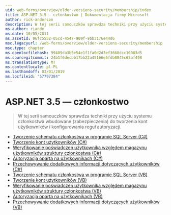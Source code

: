 ```yaml
---
uid: web-forms/overview/older-versions-security/membership/index
title: ASP.NET 3.5 — członkostwo | Dokumentacja firmy Microsoft
author: rick-anderson
description: W tej serii samouczków sprawdza techniki przy użyciu systemu członkostwa wbudowane (zabezpieczenia) do tworzenia kont użytkowników i konfigurowania reguł autoryzacji.
ms.author: riande
ms.date: 10/05/2011
ms.assetid: 96fc5552-05cd-4547-909f-9bb3176e44d6
msc.legacyurl: /web-forms/overview/older-versions-security/membership
msc.type: chapter
ms.openlocfilehash: 99409da3b5e54e1f1fa0d2d3ef3668dcc16083d5
ms.sourcegitcommit: 24b1f6decbb17bb22a45166e5fdb0845c65af498
ms.translationtype: MT
ms.contentlocale: pl-PL
ms.lasthandoff: 03/01/2019
ms.locfileid: "57797384"
---
```

<a name="aspnet-35---membership"></a>ASP.NET 3.5 — członkostwo
====================
> W tej serii samouczków sprawdza techniki przy użyciu systemu członkostwa wbudowane (zabezpieczenia) do tworzenia kont użytkowników i konfigurowania reguł autoryzacji.


- [Tworzenie schematu członkostwa w programie SQL Server (C#)](creating-the-membership-schema-in-sql-server-cs.md)
- [Tworzenie kont użytkowników (C#)](creating-user-accounts-cs.md)
- [Weryfikowanie poświadczeń użytkownika względem magazynu użytkowników struktury członkostwa (C#)](validating-user-credentials-against-the-membership-user-store-cs.md)
- [Autoryzacja oparta na użytkownikach (C#)](user-based-authorization-cs.md)
- [Przechowywanie dodatkowych informacji dotyczących użytkowników (C#)](storing-additional-user-information-cs.md)
- [Tworzenie schematu członkostwa w programie SQL Server (VB)](creating-the-membership-schema-in-sql-server-vb.md)
- [Tworzenie kont użytkowników (VB)](creating-user-accounts-vb.md)
- [Weryfikowanie poświadczeń użytkownika względem magazynu użytkowników struktury członkostwa (VB)](validating-user-credentials-against-the-membership-user-store-vb.md)
- [Autoryzacja oparta na użytkownikach (VB)](user-based-authorization-vb.md)
- [Przechowywanie dodatkowych informacji dotyczących użytkowników (VB)](storing-additional-user-information-vb.md)
